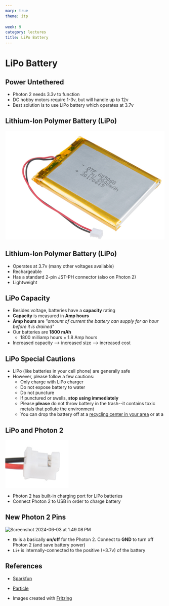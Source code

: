 ```yaml
---
marp: true
theme: itp

week: 9
category: lectures
title: LiPo Battery
---
```


<!-- headingDivider: 2 -->

# LiPo Battery

## Power Untethered

* Photon 2 needs 3.3v to function
* DC hobby motors require 1-3v, but will handle up to 12v
* Best solution is to use LiPo battery which operates at 3.7v

## Lithium-Ion Polymer Battery (LiPo)

<img src="lecture_lithium_ion_battery.assets/1572470513438.png" alt="1572470513438" style="width:800px" />

## Lithium-Ion Polymer Battery (LiPo)

* Operates at 3.7v (many other voltages available)
* Rechargeable
* Has a standard 2-pin JST-PH connector (also on Photon 2)
* Lightweight

## LiPo Capacity

* Besides voltage, batteries have a **capacity** rating
* **Capacity** is measured in **Amp hours**
* **Amp hours** are *"amount of current the battery can supply for an hour before it is drained"*
* Our batteries are **1800 mAh**
  * 1800 milliamp hours = 1.8 Amp hours
* Increased capacity --> increased size --> increased cost

## LiPo Special Cautions

* LiPo (like batteries in your cell phone) are generally safe
* However, please follow a few cautions:
  * Only charge with LiPo charger
  * Do not expose battery to water
  * Do not puncture
  * If punctured or swells, **stop using immediately**
  * Please **please** do not throw battery in the trash--it contains toxic metals that pollute the environment
  * You can drop the battery off at a [recycling center in your area](https://earth911.com/) or at a [  ](https://www.homedepot.com/c/ab/how-to-dispose-of-batteries/9ba683603be9fa5395fab90124a115f1)

## LiPo and Photon 2

<img src="lecture_lithium_ion_battery.assets/1572471470052.png" alt="1572471470052" style="width:200px;" />

* Photon 2 has built-in charging port for LiPo batteries
* Connect Photon 2 to USB in order to charge battery

## New Photon 2 Pins

<img src="lecture_lithium_ion_battery.assets/Screenshot 2024-06-03 at 1.49.08 PM.png" alt="Screenshot 2024-06-03 at 1.49.08 PM" style="width:700px;" />

* `EN` is a basically **on/off** for the Photon 2. Connect to **GND** to turn off Photon 2 (and save battery power)
* `Li+` is internally-connected to the positive (+3.7v) of the battery





## References

* [Sparkfun](https://www.sparkfun.com/products/13853)
* [Particle](https://docs.particle.io/reference/datasheets/wi-fi/photon-2-datasheet/)

* Images created with [Fritzing](https://fritzing.org/home/)